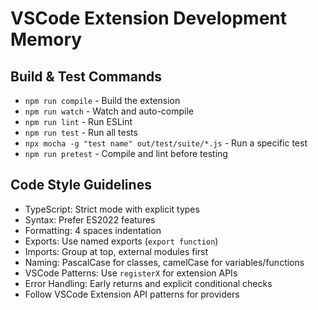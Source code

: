 # VSCode Extension Development Memory

## Build & Test Commands
- `npm run compile` - Build the extension
- `npm run watch` - Watch and auto-compile
- `npm run lint` - Run ESLint
- `npm run test` - Run all tests
- `npx mocha -g "test name" out/test/suite/*.js` - Run a specific test
- `npm run pretest` - Compile and lint before testing

## Code Style Guidelines
- TypeScript: Strict mode with explicit types
- Syntax: Prefer ES2022 features
- Formatting: 4 spaces indentation
- Exports: Use named exports (`export function`)
- Imports: Group at top, external modules first
- Naming: PascalCase for classes, camelCase for variables/functions
- VSCode Patterns: Use `registerX` for extension APIs
- Error Handling: Early returns and explicit conditional checks
- Follow VSCode Extension API patterns for providers